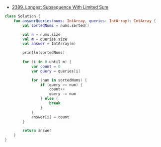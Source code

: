 - [2389. Longest Subsequence With Limited Sum](https://leetcode.com/problems/longest-subsequence-with-limited-sum/)

```kotlin
class Solution {
    fun answerQueries(nums: IntArray, queries: IntArray): IntArray {
        val sortedNums = nums.sorted()

        val n = nums.size
        val m = queries.size
        val answer = IntArray(m)

        println(sortedNums)
        
        for (i in 0 until m) {
            var count = 0
            var query = queries[i] 

            for (num in sortedNums) {
                if (query >= num) {
                    count++
                    query -= num
                } else {
                    break
                }
            }
            answer[i] = count
        }

        return answer
    }
}
```